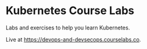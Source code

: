 # Kubernetes Course Labs

Labs and exercises to help you learn Kubernetes.

Live at https://devops-and-devsecops.courselabs.co.
